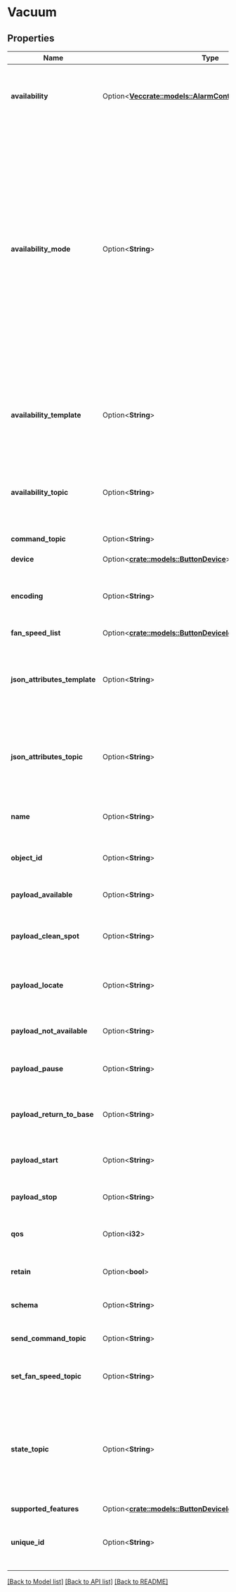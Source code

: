 # Vacuum

## Properties

Name | Type | Description | Notes
------------ | ------------- | ------------- | -------------
**availability** | Option<[**Vec<crate::models::AlarmControlPanelAvailabilityInner>**](AlarmControlPanel_availability_inner.md)> | A list of MQTT topics subscribed to receive availability (online/offline) updates. Must not be used together with `availability_topic`. | [optional]
**availability_mode** | Option<**String**> | When `availability` is configured, this controls the conditions needed to set the entity to `available`. Valid entries are `all`, `any`, and `latest`. If set to `all`, `payload_available` must be received on all configured availability topics before the entity is marked as online. If set to `any`, `payload_available` must be received on at least one configured availability topic before the entity is marked as online. If set to `latest`, the last `payload_available` or `payload_not_available` received on any configured availability topic controls the availability. (Default: `latest)` | [optional]
**availability_template** | Option<**String**> | Defines a [template](/docs/configuration/templating/#using-templates-with-the-mqtt-integration) to extract device's availability from the `availability_topic`. To determine the devices's availability result of this template will be compared to `payload_available` and `payload_not_available`. | [optional]
**availability_topic** | Option<**String**> | The MQTT topic subscribed to receive availability (online/offline) updates. Must not be used together with `availability`. | [optional]
**command_topic** | Option<**String**> | The MQTT topic to publish commands to control the vacuum. | [optional]
**device** | Option<[**crate::models::ButtonDevice**](Button_device.md)> |  | [optional]
**encoding** | Option<**String**> | The encoding of the payloads received and published messages. Set to `\"\"` to disable decoding of incoming payload. (Default: `utf-8)` | [optional]
**fan_speed_list** | Option<[**crate::models::ButtonDeviceIdentifiers**](Button_device_identifiers.md)> |  | [optional]
**json_attributes_template** | Option<**String**> | Defines a [template](/docs/configuration/templating/#using-templates-with-the-mqtt-integration) to extract the JSON dictionary from messages received on the `json_attributes_topic`. Usage example can be found in [MQTT sensor](/integrations/sensor.mqtt/#json-attributes-template-configuration) documentation. | [optional]
**json_attributes_topic** | Option<**String**> | The MQTT topic subscribed to receive a JSON dictionary payload and then set as sensor attributes. Usage example can be found in [MQTT sensor](/integrations/sensor.mqtt/#json-attributes-topic-configuration) documentation. | [optional]
**name** | Option<**String**> | The name of the vacuum. Can be set to `null` if only the device name is relevant. (Default: `MQTT Vacuum)` | [optional]
**object_id** | Option<**String**> | Used instead of `name` for automatic generation of `entity_id` | [optional]
**payload_available** | Option<**String**> | The payload that represents the available state. (Default: `online)` | [optional]
**payload_clean_spot** | Option<**String**> | The payload to send to the `command_topic` to begin a spot cleaning cycle. (Default: `clean_spot)` | [optional]
**payload_locate** | Option<**String**> | The payload to send to the `command_topic` to locate the vacuum (typically plays a song). (Default: `locate)` | [optional]
**payload_not_available** | Option<**String**> | The payload that represents the unavailable state. (Default: `offline)` | [optional]
**payload_pause** | Option<**String**> | The payload to send to the `command_topic` to pause the vacuum. (Default: `pause)` | [optional]
**payload_return_to_base** | Option<**String**> | The payload to send to the `command_topic` to tell the vacuum to return to base. (Default: `return_to_base)` | [optional]
**payload_start** | Option<**String**> | The payload to send to the `command_topic` to begin the cleaning cycle. (Default: `start)` | [optional]
**payload_stop** | Option<**String**> | The payload to send to the `command_topic` to stop cleaning. (Default: `stop)` | [optional]
**qos** | Option<**i32**> | The maximum QoS level to be used when receiving and publishing messages. | [optional]
**retain** | Option<**bool**> | If the published message should have the retain flag on or not. | [optional]
**schema** | Option<**String**> | The schema to use. Must be `state`. (Default: `legacy)` | [optional]
**send_command_topic** | Option<**String**> | The MQTT topic to publish custom commands to the vacuum. | [optional]
**set_fan_speed_topic** | Option<**String**> | The MQTT topic to publish commands to control the vacuum's fan speed. | [optional]
**state_topic** | Option<**String**> | The MQTT topic subscribed to receive state messages from the vacuum. Messages received on the `state_topic` must be a valid JSON dictionary, with a mandatory `state` key and optionally `battery_level` and `fan_speed` keys as shown in the [example](#state-mqtt-protocol). | [optional]
**supported_features** | Option<[**crate::models::ButtonDeviceIdentifiers**](Button_device_identifiers.md)> |  | [optional]
**unique_id** | Option<**String**> | An ID that uniquely identifies this vacuum. If two vacuums have the same unique ID, Home Assistant will raise an exception. | [optional]

[[Back to Model list]](../README.md#documentation-for-models) [[Back to API list]](../README.md#documentation-for-api-endpoints) [[Back to README]](../README.md)


